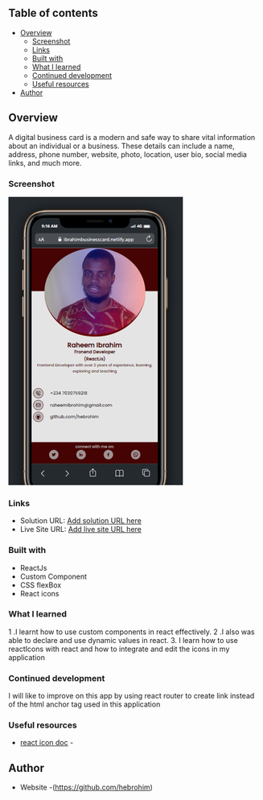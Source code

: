 ## Table of contents

- [Overview](#overview)
  - [Screenshot](#screenshot)
  - [Links](#links)
  - [Built with](#built-with)
  - [What I learned](#what-i-learned)
  - [Continued development](#continued-development)
  - [Useful resources](#useful-resources)
- [Author](#author)

## Overview
A digital business card is a modern and safe way to share vital information about an individual or a business. These details can include a name, address, phone number, website, photo, location, user bio, social media links, and much more.


### Screenshot

![Screenshot](./components/images/screeShot.png)


### Links

- Solution URL: [Add solution URL here](https://github.com/hebrohim/digitalBusinessCard)
- Live Site URL: [Add live site URL here](https://ibrahimbusinesscard.netlify.app/)

### Built with

- ReactJs
- Custom Component 
- CSS flexBox
- React icons


### What I learned
1 .I learnt how to use custom components in react effectively.
2 .I also was able to declare and use dynamic values in react.
3. I learn how to use reactIcons with react and how to integrate and edit the icons in my application

### Continued development
I will like to improve on this app by using react router to create link instead of the html anchor tag used in this application
### Useful resources

- [react icon doc](https://react-icons.github.io/react-icons/) - 
 
## Author

- Website -(https://github.com/hebrohim)

